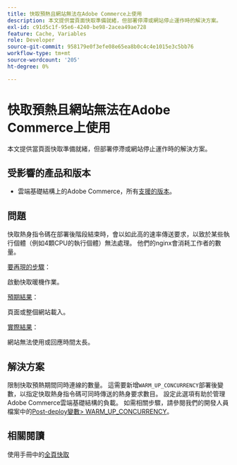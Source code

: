 ```yaml
---
title: 快取預熱且網站無法在Adobe Commerce上使用
description: 本文提供當頁面快取準備就緒，但部署停滯或網站停止運作時的解決方案。
exl-id: c91d5c1f-95e6-4240-be98-2acea49ae728
feature: Cache, Variables
role: Developer
source-git-commit: 958179e0f3efe08e65ea8b0c4c4e1015e3c5bb76
workflow-type: tm+mt
source-wordcount: '205'
ht-degree: 0%

---
```


# 快取預熱且網站無法在Adobe Commerce上使用

本文提供當頁面快取準備就緒，但部署停滯或網站停止運作時的解決方案。

## 受影響的產品和版本

* 雲端基礎結構上的Adobe Commerce，所有[支援的版本](https://magento.com/sites/default/files/magento-software-lifecycle-policy.pdf)。

## 問題

快取熱身指令碼在部署後階段結束時，會以如此高的速率傳送要求，以致於某些執行個體（例如4顆CPU的執行個體）無法處理。 他們的nginx會消耗工作者的數量。

<u>要再現的步驟</u>：

啟動快取暖機作業。

<u>預期結果</u>：

頁面或整個網站載入。

<u>實際結果</u>：

網站無法使用或回應時間太長。

## 解決方案

限制快取預熱期間同時連線的數量。 這需要新增`WARM_UP_CONCURRENCY`部署後變數，以指定快取熱身指令碼可同時傳送的熱身要求數目。 設定此選項有助於管理Adobe Commerce雲端基礎結構的負載。 如需相關步驟，請參閱我們的開發人員檔案中的[Post-deploy變數> WARM\_UP\_CONCURRENCY](https://devdocs.magento.com/cloud/env/variables-post-deploy.html#warm_up_concurrency)。

## 相關閱讀

使用手冊中的[全頁快取](https://docs.magento.com/user-guide/system/cache-full-page.html)
